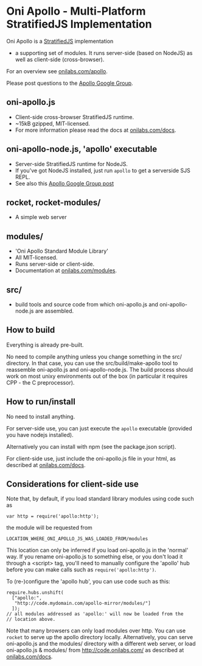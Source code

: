 Oni Apollo - Multi-Platform StratifiedJS Implementation
=======================================================

Oni Apollo is a [StratifiedJS](http://stratifiedjs.org) implementation
+ a supporting set of modules. It runs server-side (based on NodeJS)
as well as client-side (cross-browser).

For an overview see [onilabs.com/apollo](http://onilabs.com/apollo).

Please post questions to the [Apollo Google Group](http://groups.google.com/group/oni-apollo/topics).

oni-apollo.js
-------------

 - Client-side cross-browser StratifiedJS runtime.
 - ~15kB gzipped, MIT-licensed.
 - For more information please read the docs at [onilabs.com/docs](http://onilabs.com/docs).

oni-apollo-node.js, 'apollo' executable
---------------------------------------

 - Server-side StratifiedJS runtime for NodeJS.
 - If you've got NodeJS installed, just run `apollo` to get a serverside SJS REPL.
 - See also this [Apollo Google Group post](https://groups.google.com/forum/#!topic/oni-apollo/ZDkxczAZcgw)

rocket, rocket-modules/
-----------------------

 - A simple web server

modules/
--------

 - 'Oni Apollo Standard Module Library'
 - All MIT-licensed. 
 - Runs server-side or client-side.
 - Documentation at [onilabs.com/modules](http://onilabs.com/modules).

src/
----

 - build tools and source code from which oni-apollo.js and
   oni-apollo-node.js are assembled.


How to build
------------

Everything is already pre-built. 

No need to compile anything unless you change something in the src/
directory. In that case, you can use the src/build/make-apollo tool to
reassemble oni-apollo.js and oni-apollo-node.js. The build process
should work on most unixy environments out of the box (in particular
it requires CPP - the C preprocessor).


How to run/install
------------------

No need to install anything.

For server-side use, you can just execute the `apollo` executable
(provided you have nodejs installed).

Alternatively you can install with npm (see the package.json script).

For client-side use, just include the oni-apollo.js file in your html,
as described at [onilabs.com/docs](http://onilabs.com/docs).


Considerations for client-side use
----------------------------------

Note that, by default, if you load standard library modules using code
such as

    var http = require('apollo:http');

the module will be requested from 

    LOCATION_WHERE_ONI_APOLLO_JS_WAS_LOADED_FROM/modules

This location can only be inferred if you load oni-apollo.js in the
'normal' way. If you rename oni-apollo.js to something else, or you
don't load it through a &lt;script> tag, you'll need to manually
configure the 'apollo' hub before you can make calls such as
`require('apollo:http')`.

To (re-)configure the 'apollo hub', you can use code such as this:

    require.hubs.unshift( 
      ["apollo:", 
       "http://code.mydomain.com/apollo-mirror/modules/"] 
      ]);
    // all modules addressed as 'apollo:' will now be loaded from the
    // location above.

Note that many browsers can only load modules over http. You can use
`rocket` to serve up the apollo directory locally. Alternatively,
you can serve oni-apollo.js and the modules/ directory with a
different web server, or load oni-apollo.js & modules/ from
http://code.onilabs.com/ as described at
[onilabs.com/docs](http://onilabs.com/docs).


